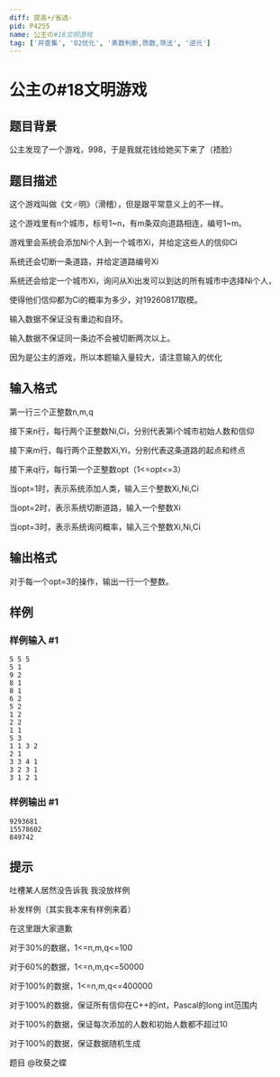 ```yaml
---
diff: 提高+/省选-
pid: P4255
name: 公主の#18文明游戏
tag: ['并查集', 'O2优化', '素数判断,质数,筛法', '逆元']
---
```

# 公主の#18文明游戏
## 题目背景

公主发现了一个游戏，998，于是我就花钱给她买下来了（捂脸）

## 题目描述

这个游戏叫做《文♂明》（滑稽），但是跟平常意义上的不一样。

这个游戏里有n个城市，标号1~n，有m条双向道路相连，编号1~m。

游戏里会系统会添加Ni个人到一个城市Xi，并给定这些人的信仰Ci

系统还会切断一条道路，并给定道路编号Xi

系统还会给定一个城市Xi，询问从Xi出发可以到达的所有城市中选择Ni个人，

使得他们信仰都为Ci的概率为多少，对19260817取模。

输入数据不保证没有重边和自环。

输入数据不保证同一条边不会被切断两次以上。

因为是公主的游戏，所以本题输入量较大，请注意输入的优化

## 输入格式

第一行三个正整数n,m,q

接下来n行，每行两个正整数Ni,Ci，分别代表第i个城市初始人数和信仰

接下来m行，每行两个正整数Xi,Yi，分别代表这条道路的起点和终点

接下来q行，每行第一个正整数opt（1<=opt<=3）

当opt=1时，表示系统添加人类，输入三个整数Xi,Ni,Ci

当opt=2时，表示系统切断道路，输入一个整数Xi

当opt=3时，表示系统询问概率，输入三个整数Xi,Ni,Ci

## 输出格式

对于每一个opt=3的操作，输出一行一个整数。

## 样例

### 样例输入 #1
```
5 5 5
5 1
9 2
8 1
8 1
6 2
5 2
1 2
2 2
1 1
5 3
1 1 3 2
2 1
3 3 4 1
3 2 3 1
3 1 2 1

```
### 样例输出 #1
```
9293681
15578602
849742

```
## 提示

吐槽某人居然没告诉我 我没放样例

补发样例（其实我本来有样例来着）

在这里跟大家道歉

对于30%的数据，1<=n,m,q<=100

对于60%的数据，1<=n,m,q<=50000

对于100%的数据，1<=n,m,q<=400000

对于100%的数据，保证所有信仰在C++的int，Pascal的long int范围内

对于100%的数据，保证每次添加的人数和初始人数都不超过10

对于100%的数据，保证数据随机生成

题目 @玫葵之蝶
